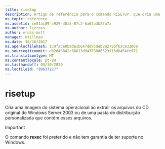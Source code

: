```yaml
---
title: risetup
description: Artigo de referência para o comando RISETUP, que cria uma imagem do sistema operacional, puxando os arquivos do CD original do Windows Server 2003 ou de uma pasta de distribuição personalizada que contém esses arquivos.
ms.topic: reference
ms.assetid: ce81ac89-a929-40a5-87c2-6a64a3b27a7a
ms.author: lizross
author: eross-msft
manager: mtillman
ms.date: 10/16/2017
ms.openlocfilehash: 1c0face0b8da1b647dd75deb8a275bf63c932069
ms.sourcegitcommit: db2d46842c68813d043738d6523f13d8454fc972
ms.translationtype: MT
ms.contentlocale: pt-BR
ms.lasthandoff: 09/10/2020
ms.locfileid: "89637227"
---
```

# <a name="risetup"></a>risetup

Cria uma imagem do sistema operacional ao extrair os arquivos do CD original do Windows Server 2003 ou de uma pasta de distribuição personalizada que contém esses arquivos.

> [!IMPORTANT]
> O comando **rexec** foi preterido e não tem garantia de ter suporte no Windows.
